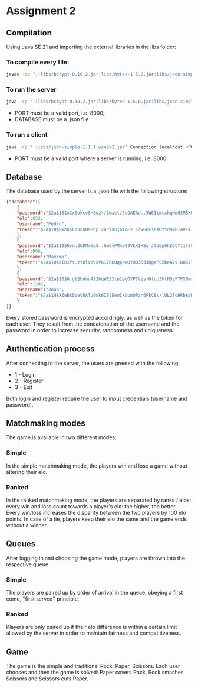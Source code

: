 # Assignment 2

## Compilation

Using Java SE 21 and importing the external libraries in the libs folder:

### To compile every file:
```bash
javac -cp ".:libs/bcrypt-0.10.2.jar:libs/bytes-1.5.0.jar:libs/json-simple-1.1.1.wso2v2.jar:libs/spring-security-crypto-3.2.10.RELEASE.jar" Connection.java ClientHandler.java Server.java Database.java Player.java
```

### To run the server
```bash
java -cp ".:libs/bcrypt-0.10.2.jar:libs/bytes-1.5.0.jar:libs/json-simple-1.1.1.wso2v2.jar:libs/spring-security-crypto-3.2.10.RELEASE.jar" Server <PORT> <DATABASE>
```
- PORT must be a valid port, i.e. 8000;
- DATABASE must be a .json file

### To run a client
```bash
java -cp ".:libs/json-simple-1.1.1.wso2v2.jar" Connection localhost <PORT>
```
- PORT must be a valid port where a server is running, i.e. 8000;

## Database

The database used by the server is a .json file with the following structure:
```json
{"database":[
    {
    "password":"$2a$10$xCx0okcv8H8wz\/Emae\/8oOAEAd..5WEItmcxkqHm8SMSXPYjIrIP2",
    "elo":832,
    "username":"Pedro",
    "token":"$2a$10$8xhKsLc0oXH9Hhp1ZnPiXujbtmF7.1dwGOLs8XQYYd94B1aVE4.92"
    },
    {
    "password":"$2a$10$6vn.2UDMrYp8..GmOyPMme09VLKIHSqjJtdOp6hZQC7t1lSkCnGAG",
    "elo":906,
    "username":"Maximo",
    "token":"$2a$10$aIU1fs.YtnlVb9xV617GUOqpkwQYHO353JQgePCSbeA79.D0S77GC"
    },
    {
    "password":"$2a$10$6.gtGUdnu4lIhqWE53ln1egOYP7Vzyf6fop3ktHDjF7PX0ms9Ays6",
    "elo":1102,
    "username":"Joao",
    "token":"$2a$10$XZeBxDdeVhATu0nk6I0lEemIkbumQPzn6FkC8\/lUL2lcHRbkeRwHi"
    }
]}
```

Every stored password is encrypted accordingly, as well as the token for each user. They result from the concatenation of the username and the password in order to increase security, randomness and uniqueness.

## Authentication process

After connecting to the server, the users are greeted with the following:
- 1 - Login
- 2 - Register
- 3 - Exit

Both login and register require the user to input credentials (username and password).

## Matchmaking modes

The game is available in two different modes:

### Simple

In the simple matchmaking mode, the players win and lose a game without altering their elo.

### Ranked

In the ranked matchmaking mode, the players are separated by ranks / elos; every win and loss count towards a player's elo: the higher, the better. Every win/loss increases the disparity between the two players by 100 elo points. In case of a tie, players keep their elo the same and the game ends without a winner.

## Queues

After logging in and choosing the game mode, players are thrown into the respective queue.

### Simple

The players are paired up by order of arrival in the queue, obeying a first come, "first served" principle.

### Ranked

Players are only paired up if their elo difference is within a certain limit allowed by the server in order to maintain fairness and competitiveness.

## Game

The game is the simple and traditional Rock, Paper, Scissors. Each user chooses and then the game is solved: Paper covers Rock, Rock smashes Scissors and Scissors cuts Paper.
